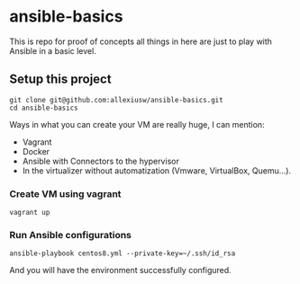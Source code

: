# ansible-basics
This is repo for proof of concepts all things in here are just to play with Ansible in a basic level.


## Setup this project
```
git clone git@github.com:allexiusw/ansible-basics.git
cd ansible-basics
```

Ways in what you can create your VM are really huge, I can mention:
* Vagrant
* Docker
* Ansible with Connectors to the hypervisor
* In the virtualizer without automatization (Vmware, VirtualBox, Quemu...).

### Create VM using vagrant
```
vagrant up
```

### Run Ansible configurations
```
ansible-playbook centos8.yml --private-key=~/.ssh/id_rsa
```

And you will have the environment successfully configured.

